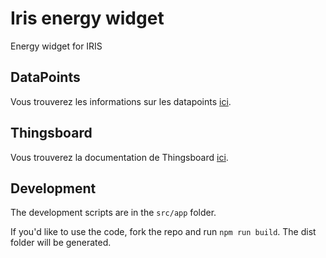 # Iris energy widget

Energy widget for IRIS 

## DataPoints

Vous trouverez les informations sur les datapoints [ici](./src/project/docs/datapoints.md).

## Thingsboard

Vous trouverez la documentation de Thingsboard [ici](./src/project/docs/thingsboard.md).

## Development

The development scripts are in the ```src/app``` folder.

If you'd like to use the code, fork the repo and run ```npm run build```. The dist folder will be generated.